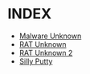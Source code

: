 # INDEX

- [Malware Unknown](MalwareUnknown)
- [RAT Unknown](RATUnknown.md)
- [RAT Unknown 2](RATU2.md)
- [Silly Putty](SillyPutty.md)